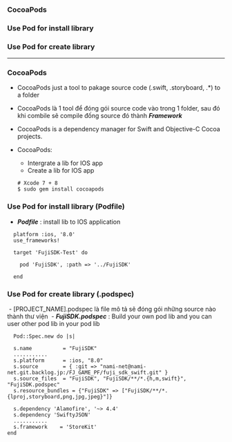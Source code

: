 ### CocoaPods
### Use Pod for install library
### Use Pod for create library


------------------

### CocoaPods
- CocoaPods just a tool to pakage source code (.swift, .storyboard, .*) to a folder
- CocoaPods là 1 tool để đóng gói source code vào trong 1 folder, sau đó khi combile sẽ compile đống source đó thành ***Framework***
- CocoaPods is a dependency manager for Swift and Objective-C Cocoa projects.
- CocoaPods:
  - Intergrate a lib for IOS app
  - Create a lib for IOS app

  ```
  # Xcode 7 + 8
  $ sudo gem install cocoapods
  ```
### Use Pod for install library (Podfile)
  - ***Podfile*** : install lib to IOS application 
  
  ```
    platform :ios, '8.0'
    use_frameworks!

    target 'FujiSDK-Test' do

      pod 'FujiSDK', :path => '../FujiSDK'

    end
  ```

### Use Pod for create library (.podspec)
  - [PROJECT_NAME].podspec là file mô tả sẽ đóng gói những source nào thành thư viện
  - ***FujiSDK.podspec*** : Build your own pod lib and you can user other pod lib in your pod lib
  
  ```
    Pod::Spec.new do |s|

    s.name          = "FujiSDK"
    ...........
    s.platform      = :ios, "8.0"
    s.source        = { :git => "nami-net@nami-net.git.backlog.jp:/FJ_GAME_PF/fuji_sdk_swift.git" }
    s.source_files  = "FujiSDK", "FujiSDK/**/*.{h,m,swift}", "FujiSDK.podspec"
    s.resource_bundles = {"FujiSDK" => ["FujiSDK/**/*.{lproj,storyboard,png,jpg,jpeg}"]}

    s.dependency 'Alamofire', '~> 4.4'
    s.dependency 'SwiftyJSON'
    ...........
    s.framework    = 'StoreKit'
  end
  ```
